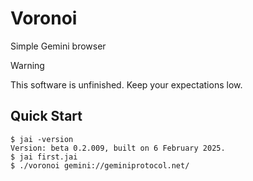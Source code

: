 # Voronoi

Simple Gemini browser

> [!WARNING]
> This software is unfinished. Keep your expectations low.

## Quick Start

```console
$ jai -version
Version: beta 0.2.009, built on 6 February 2025.
$ jai first.jai
$ ./voronoi gemini://geminiprotocol.net/
```
